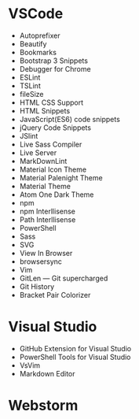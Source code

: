 # VSCode

+ Autoprefixer
+ Beautify
+ Bookmarks
+ Bootstrap 3 Snippets
+ Debugger for Chrome
+ ESLint
+ TSLint
+ fileSize
+ HTML CSS Support
+ HTML Snippets
+ JavaScript(ES6) code snippets
+ jQuery Code Snippets
+ JSlint
+ Live Sass Compiler
+ Live Server
+ MarkDownLint
+ Material Icon Theme
+ Material Palenight Theme
+ Material Theme
+ Atom One Dark Theme
+ npm
+ npm Interllisense
+ Path Interllisense
+ PowerShell
+ Sass
+ SVG
+ View In Browser
+ browsersync
+ Vim
+ GitLen — Git supercharged
+ Git History
+ Bracket Pair Colorizer

# Visual Studio

+ GitHub Extension for Visual Studio
+ PowerShell Tools for Visual Studio
+ VsVim
+ Markdown Editor

# Webstorm
